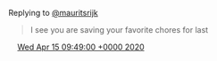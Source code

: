Replying to [@mauritsrijk](https://twitter.com/mauritsrijk/status/1250349332265496582)

> I see you are saving your favorite chores for last

<img src="../../media/tweet.ico" width="12" /> [Wed Apr 15 09:49:00 +0000 2020](https://twitter.com/DromerDenker/status/1250360465349361665)